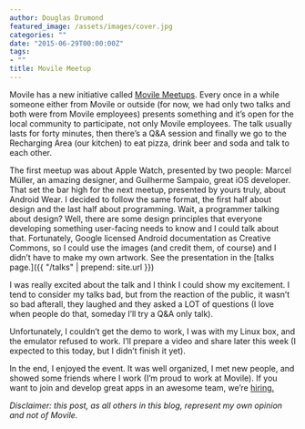 ```yaml
---
author: Douglas Drumond
featured_image: /assets/images/cover.jpg
categories: ""
date: "2015-06-29T00:00:00Z"
tags:
- ""
title: Movile Meetup
---
```


Movile has a new initiative called [Movile
Meetups](www.meetup.com/Movile-Meetup/). Every once in a while someone either
from Movile or outside (for now, we had only two talks and both were from
Movile employees) presents something and it’s open for the local community to
participate, not only Movile employees. The talk usually lasts for forty
minutes, then there’s a Q&A session and finally we go to the Recharging Area
(our kitchen) to eat pizza, drink beer and soda and talk to each other.

The first meetup was about Apple Watch, presented by two people: Marcel Müller,
an amazing designer, and Guilherme Sampaio, great iOS developer. That set the
bar high for the next meetup, presented by yours truly, about Android Wear.
I decided to follow the same format, the first half about design and the last
half about programming. Wait, a programmer talking about design? Well, there
are some design principles that everyone developing something user-facing needs
to know and I could talk about that. Fortunately, Google licensed Android
documentation as Creative Commons, so I could use the images (and credit them,
of course) and I didn’t have to make my own artwork. See the presentation in
the [talks page.]({{ "/talks" | prepend: site.url }})

I was really excited about the talk and I think I could show my excitement.
I tend to consider my talks bad, but from the reaction of the public, it wasn’t
so bad afterall, they laughed and they asked a LOT of questions (I love when
people do that, someday I’ll try a Q&A only talk).

Unfortunately, I couldn’t get the demo to work, I was with my Linux box, and
the emulator refused to work. I’ll prepare a video and share later this week (I
expected to this today, but I didn’t finish it yet).

In the end, I enjoyed the event. It was well organized, I met new people, and
showed some friends where I work (I’m proud to work at Movile). If you want to
join and develop great apps in an awesome team, we’re
[hiring.](https://www.movile.com/pt/carreiras/oportunidades/)

_Disclaimer: this post, as all others in this blog, represent my own
opinion and not of Movile._

